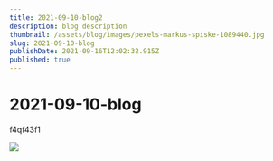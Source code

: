 ```yaml
---
title: 2021-09-10-blog2
description: blog description
thumbnail: /assets/blog/images/pexels-markus-spiske-1089440.jpg
slug: 2021-09-10-blog
publishDate: 2021-09-16T12:02:32.915Z
published: true
---
```

# 2021-09-10-blog

f4qf43f1

![](/assets/blog/images/pexels-markus-spiske-1089440.jpg)